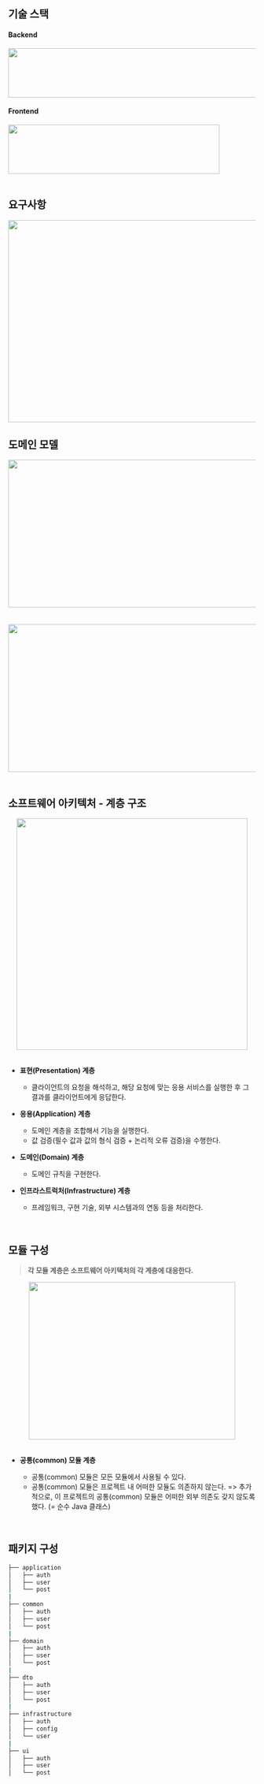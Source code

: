 ## 기술 스택
#### Backend
<img src="https://github.com/user-attachments/assets/2df0a4c8-23a7-4264-86e7-84015a9568f4" width="680" height="100">
    
#### Frontend
<img src="https://github.com/user-attachments/assets/c490fc2d-3ca2-4eaf-8ed8-f8637a3996b8" width="430" height="100">

<br>
<br>

## 요구사항
<div align="center">
    <img src="https://github.com/user-attachments/assets/c96a4de2-996b-4c38-bd39-ef7c8c76c271" width="680" height="410">
</div>

## 도메인 모델
<div align="center">
    <img src="https://github.com/user-attachments/assets/432b4310-1bec-44e7-93ca-a14340d1994f" width="600" height="300">
</div>
<br>
<br>
<div align="center">
    <img src="https://github.com/user-attachments/assets/705fd997-778c-4a78-abf4-39129c12b9c5" width="650" height="300">
</div>
<br>

## 소프트웨어 아키텍처 - 계층 구조
<div align="center">
    <img src="https://github.com/user-attachments/assets/94f2049f-e07a-42b2-bc8a-102aaee871ad" width="470" height="470">
</div>
<br>

- **표현(Presentation) 계층**
  - 클라이언트의 요청을 해석하고, 해당 요청에 맞는 응용 서비스를 실행한 후 그 결과를 클라이언트에게 응답한다.
  
- **응용(Application) 계층**
  - 도메인 계층을 조합해서 기능을 실행한다.
  - 값 검증(필수 값과 값의 형식 검증​ + 논리적 오류 검증​)을 수행한다.
  
- **도메인(Domain) 계층**
  - 도메인 규칙을 구현한다.
  
- **인프라스트럭처(Infrastructure) 계층**
  - 프레임워크, 구현 기술, 외부 시스템과의 연동 등을 처리한다.
<br>

## 모듈 구성
> **각 모듈 계층은 소프트웨어 아키텍처의 각 계층에 대응한다.**
<div align="center">
    <img src="https://github.com/user-attachments/assets/e2bc3b03-2e3a-4c32-b393-15912fa258b7" width="420" height="320">
</div>

<br>

- **공통(common) 모듈 계층**

  - 공통(common) 모듈은 모든 모듈에서 사용될 수 있다.
  - 공통(common) 모듈은 프로젝트 내 어떠한 모듈도 의존하지 않는다. => 추가적으로, 이 프로젝트의 공통(common) 모듈은 어떠한 외부 의존도 갖지 않도록 했다. (= 순수 Java 클래스)

<br>

## 패키지 구성
```bash
├── application
│   ├── auth
│   ├── user
│   └── post
|
├── common
│   ├── auth
│   ├── user
│   └── post
|
├── domain
│   ├── auth
│   ├── user
│   └── post
|
├── dto
│   ├── auth
│   ├── user
│   └── post
|
├── infrastructure
│   ├── auth
│   ├── config
│   └── user
|
├── ui
│   ├── auth
│   ├── user
│   └── post
``` 
